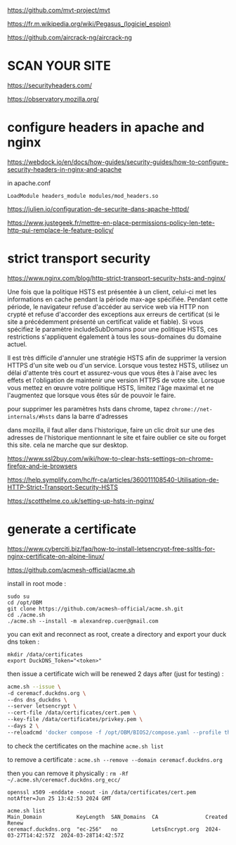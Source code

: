 https://github.com/mvt-project/mvt

https://fr.m.wikipedia.org/wiki/Pegasus_(logiciel_espion)

https://github.com/aircrack-ng/aircrack-ng

# SCAN YOUR SITE

https://securityheaders.com/

https://observatory.mozilla.org/

# configure headers in apache and nginx

https://webdock.io/en/docs/how-guides/security-guides/how-to-configure-security-headers-in-nginx-and-apache

in apache.conf

``
LoadModule headers_module modules/mod_headers.so
``

https://julien.io/configuration-de-securite-dans-apache-httpd/

https://www.justegeek.fr/mettre-en-place-permissions-policy-len-tete-http-qui-remplace-le-feature-policy/

# strict transport security

https://www.nginx.com/blog/http-strict-transport-security-hsts-and-nginx/

Une fois que la politique HSTS est présentée à un client, celui-ci met les informations en cache pendant la période max-age spécifiée. Pendant cette période, le navigateur refuse d'accéder au service web via HTTP non crypté et refuse d'accorder des exceptions aux erreurs de certificat (si le site a précédemment présenté un certificat valide et fiable). Si vous spécifiez le paramètre includeSubDomains pour une politique HSTS, ces restrictions s'appliquent également à tous les sous-domaines du domaine actuel.

Il est très difficile d'annuler une stratégie HSTS afin de supprimer la version HTTPS d'un site web ou d'un service. Lorsque vous testez HSTS, utilisez un délai d'attente très court et assurez-vous que vous êtes à l'aise avec les effets et l'obligation de maintenir une version HTTPS de votre site. Lorsque vous mettez en œuvre votre politique HSTS, limitez l'âge maximal et ne l'augmentez que lorsque vous êtes sûr de pouvoir le faire.

pour supprimer les paramètres hsts dans chrome, tapez `chrome://net-internals/#hsts` dans la barre d'adresses

dans mozilla, il faut aller dans l'historique, faire un clic droit sur une des adresses de l'historique mentionnant le site et faire oublier ce site ou forget this site. cela ne marche que sur desktop.

https://www.ssl2buy.com/wiki/how-to-clear-hsts-settings-on-chrome-firefox-and-ie-browsers

https://help.symplify.com/hc/fr-ca/articles/360011108540-Utilisation-de-HTTP-Strict-Transport-Security-HSTS

https://scotthelme.co.uk/setting-up-hsts-in-nginx/

# generate a certificate

https://www.cyberciti.biz/faq/how-to-install-letsencrypt-free-ssltls-for-nginx-certificate-on-alpine-linux/

https://github.com/acmesh-official/acme.sh

install in root mode : 
```
sudo su
cd /opt/OBM
git clone https://github.com/acmesh-official/acme.sh.git
cd ./acme.sh
./acme.sh --install -m alexandrep.cuer@gmail.com
```
you can exit and reconnect as root, create a directory and export your duck dns token :

```
mkdir /data/certificates
export DuckDNS_Token="<token>"
```
then issue a certificate wich will be renewed 2 days after (just for testing) :
```bash
acme.sh --issue \
-d ceremacf.duckdns.org \
--dns dns_duckdns \
--server letsencrypt \
--cert-file /data/certificates/cert.pem \
--key-file /data/certificates/privkey.pem \
--days 2 \
--reloadcmd 'docker compose -f /opt/OBM/BIOS2/compose.yaml --profile themis up -d'
```
to check the certificates on the machine `acme.sh list`

to remove a certificate : `acme.sh --remove --domain ceremacf.duckdns.org`

then you can remove it physically : `rm -Rf ~/.acme.sh/ceremacf.duckdns.org_ecc/`

```
openssl x509 -enddate -noout -in /data/certificates/cert.pem
notAfter=Jun 25 13:42:53 2024 GMT

acme.sh list
Main_Domain           KeyLength  SAN_Domains  CA               Created               Renew
ceremacf.duckdns.org  "ec-256"   no           LetsEncrypt.org  2024-03-27T14:42:57Z  2024-03-28T14:42:57Z
```




